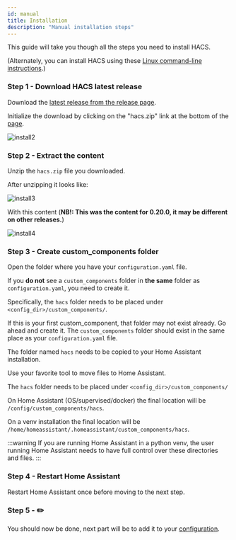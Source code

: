 ```yaml
---
id: manual
title: Installation
description: "Manual installation steps"
---
```


This guide will take you though all the steps you need to install HACS.

(Alternately, you can install HACS using these [Linux command-line instructions](installation/manual_cli.md).)

### Step 1 - Download HACS latest release

Download the [latest release from the release page](https://github.com/custom-components/hacs/releases/latest).

Initialize the download by clicking on the "hacs.zip" link at the bottom of the [page](https://github.com/custom-components/hacs/releases/latest).

![install2](/img/install2.png)

### Step 2 - Extract the content

Unzip the `hacs.zip` file you downloaded.

After unzipping it looks like:

![install3](/img/install3.png)

With this content (**NB!: This was the content for 0.20.0, it may be different on other releases.**)

![install4](/img/install4.png)

### Step 3 - Create custom_components folder

Open the folder where you have your `configuration.yaml` file.

If you **do not** see a `custom_components` folder in **the same** folder as `configuration.yaml`, you need to create it.

Specifically, the `hacs` folder needs to be placed under `<config_dir>/custom_components/`.

If this is your first custom_component, that folder may not exist already. Go ahead and create it. The `custom_components` folder should exist in the same place as your `configuration.yaml` file.

The folder named `hacs` needs to be copied to your Home Assistant installation.

Use your favorite tool to move files to Home Assistant.

The `hacs` folder needs to be placed under `<config_dir>/custom_components/`

On Home Assistant (OS/supervised/docker) the final location will be `/config/custom_components/hacs`.

On a venv installation the final location will be `/home/homeassistant/.homeassistant/custom_components/hacs`.

:::warning
If you are running Home Assistant in a python venv, the user running Home Assistant needs to have full control over these directories and files.
:::

### Step 4 - Restart Home Assistant

Restart Home Assistant once before moving to the next step.

### Step 5 - ✏️

You should now be done, next part will be to add it to your [configuration](configuration/start.md).
